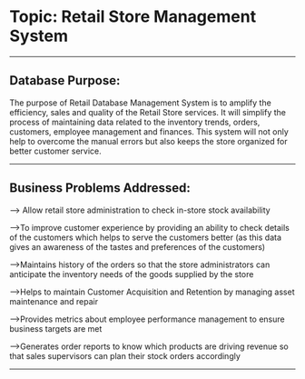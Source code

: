 <h1>Topic: Retail Store Management System</h1>
<hr>
<h2>Database Purpose:</h2>

The purpose of Retail Database Management System is to amplify the efficiency, sales and quality of the Retail
Store services. It will simplify the process of maintaining data related to the inventory trends, orders, customers,
employee management and finances. This system will not only help to overcome the manual errors but also keeps
the store organized for better customer service.
<hr>
<h2>Business Problems Addressed:</h2>

--> Allow retail store administration to check in-store stock availability

-->To improve customer experience by providing an ability to check details of the customers which helps to
serve the customers better (as this data gives an awareness of the tastes and preferences of the customers)

-->Maintains history of the orders so that the store administrators can anticipate the inventory needs of the
goods supplied by the store

-->Helps to maintain Customer Acquisition and Retention by managing asset maintenance and repair

-->Provides metrics about employee performance management to ensure business targets are met

-->Generates order reports to know which products are driving revenue so that sales supervisors can plan their
stock orders accordingly
<hr>
